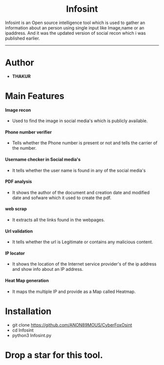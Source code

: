 <h1 align="center">Infosint</h1>

Infosint is an Open source intelligence tool which is used to gather an information about an person using single input like Image,name or an ipaddress.
And it was the updated version of social recon which i was published earlier.
<hr>

# Author

 - <b>THAKUR</b> 
  
# Main Features

<h4> Image recon </h4>

- Used to find the image in social media's which is publicly available.

<h4> Phone number verifier </h4>

- Tells whether the Phone number is present or not and tells the carrier of the number.

<h4> Username checker in Social media's </h4>

- It tells whether the user name is found in any of the social media's

<h4> PDF analysis </h4>

- It shows the author of the document and creation date and modified date and sofware which it used to create the pdf.

<h4> web scrap </h4>

- It extracts all the links found in the webpages.

<h4> Url validation </h4>

- It tells whether the url is Legitimate or contains any malicious content.

<h4> IP locator </h4>

- It shows the location of the Internet service provider's of the ip address and show info about an IP address.

<h4> Heat Map generation</h4>

- It maps the multiple IP and provide as a Map called Heatmap.

# Installation

- git clone https://github.com/ANON89MOUS/CyberFoxOsint
- cd Infosint
- python3 Infosint.py

# Drop a star for this tool.
